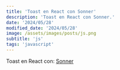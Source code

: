 ```yaml
---
title: 'Toast en React con Sonner'
description: 'Toast en React con Sonner.'
date: '2024/05/28'
modified_date: '2024/05/28'
image: /assets/images/posts/js.png
subtitle: 'js'
tags: 'javascript'
---
```


Toast en React con: [Sonner](https://sonner.emilkowal.ski/)

